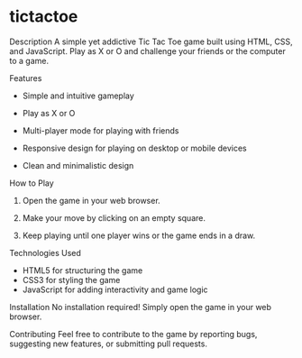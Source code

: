 # tictactoe
Description
A simple yet addictive Tic Tac Toe game built using HTML, CSS, and JavaScript. Play as X or O and challenge your friends or the computer to a game.

Features
- Simple and intuitive gameplay
- Play as X or O

- Multi-player mode for playing with friends
- Responsive design for playing on desktop or mobile devices
- Clean and minimalistic design

How to Play
1. Open the game in your web browser.


4. Make your move by clicking on an empty square.

6. Keep playing until one player wins or the game ends in a draw.

Technologies Used
- HTML5 for structuring the game
- CSS3 for styling the game
- JavaScript for adding interactivity and game logic

Installation
No installation required! Simply open the game in your web browser.

Contributing
Feel free to contribute to the game by reporting bugs, suggesting new features, or submitting pull requests.
